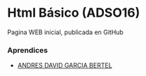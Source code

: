 # Html Básico (ADSO16)

Pagina WEB inicial, publicada en GitHub

### Aprendices

- [ANDRES DAVID GARCIA BERTEL]()

